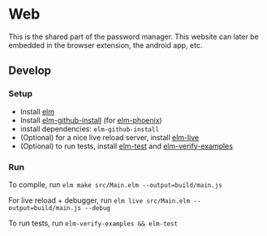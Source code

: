 # Web

This is the shared part of the password manager.
This website can later be embedded in the browser extension, the android app, etc.

## Develop

### Setup

 * Install [elm](http://elm-lang.org/)
 * Install [elm-github-install](https://github.com/gdotdesign/elm-github-install) (for [elm-phoenix](https://github.com/saschatimme/elm-phoenix))
 * install dependencies: `elm-github-install`
 * (Optional) for a nice live reload server, install [elm-live](https://github.com/tomekwi/elm-live)
 * (Optional) to run tests, install [elm-test](https://github.com/elm-community/elm-test/tree/master) and [elm-verify-examples](https://github.com/stoeffel/elm-verify-examples)

### Run

To compile, run `elm make src/Main.elm --output=build/main.js`

For live reload + debugger, run `elm live src/Main.elm --output=build/main.js --debug`

To run tests, run `elm-verify-examples && elm-test`

